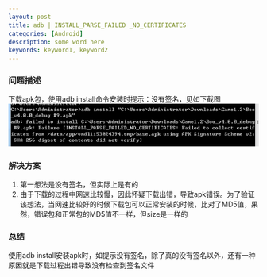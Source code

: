 ```yaml
---
layout: post
title: adb | INSTALL_PARSE_FAILED _NO_CERTIFICATES
categories: [Android]
description: some word here
keywords: keyword1, keyword2
---
```


### 问题描述

下载apk包，使用adb install命令安装时提示：没有签名，见如下截图
![](/images/2018-6-19-1.png)

### 解决方案

1. 第一想法是没有签名，但实际上是有的
2. 由于下载的过程中网速比较慢，因此怀疑下载出错，导致apk错误。为了验证该想法，当网速比较好的时候下载包可以正常安装的时候，比对了MD5值，果然，错误包和正常包的MD5值不一样，但size是一样的

### 总结

使用adb install安装apk时，如提示没有签名，除了真的没有签名以外，还有一种原因就是下载过程出错导致没有检查到签名文件
